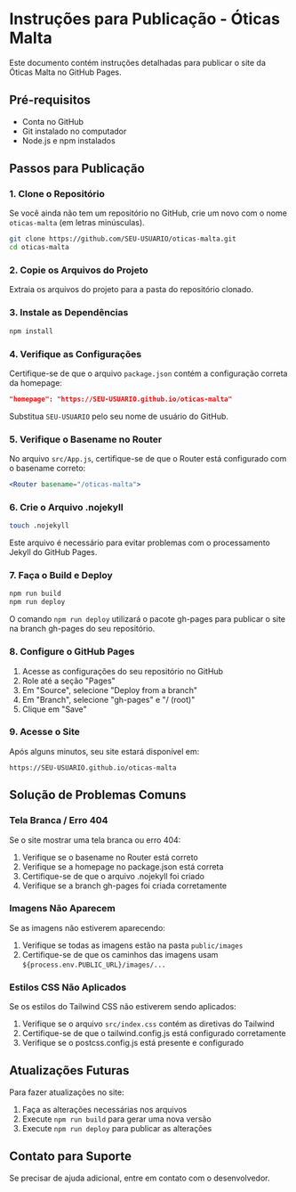# Instruções para Publicação - Óticas Malta

Este documento contém instruções detalhadas para publicar o site da Óticas Malta no GitHub Pages.

## Pré-requisitos

- Conta no GitHub
- Git instalado no computador
- Node.js e npm instalados

## Passos para Publicação

### 1. Clone o Repositório

Se você ainda não tem um repositório no GitHub, crie um novo com o nome `oticas-malta` (em letras minúsculas).

```bash
git clone https://github.com/SEU-USUARIO/oticas-malta.git
cd oticas-malta
```

### 2. Copie os Arquivos do Projeto

Extraia os arquivos do projeto para a pasta do repositório clonado.

### 3. Instale as Dependências

```bash
npm install
```

### 4. Verifique as Configurações

Certifique-se de que o arquivo `package.json` contém a configuração correta da homepage:

```json
"homepage": "https://SEU-USUARIO.github.io/oticas-malta"
```

Substitua `SEU-USUARIO` pelo seu nome de usuário do GitHub.

### 5. Verifique o Basename no Router

No arquivo `src/App.js`, certifique-se de que o Router está configurado com o basename correto:

```jsx
<Router basename="/oticas-malta">
```

### 6. Crie o Arquivo .nojekyll

```bash
touch .nojekyll
```

Este arquivo é necessário para evitar problemas com o processamento Jekyll do GitHub Pages.

### 7. Faça o Build e Deploy

```bash
npm run build
npm run deploy
```

O comando `npm run deploy` utilizará o pacote gh-pages para publicar o site na branch gh-pages do seu repositório.

### 8. Configure o GitHub Pages

1. Acesse as configurações do seu repositório no GitHub
2. Role até a seção "Pages"
3. Em "Source", selecione "Deploy from a branch"
4. Em "Branch", selecione "gh-pages" e "/ (root)"
5. Clique em "Save"

### 9. Acesse o Site

Após alguns minutos, seu site estará disponível em:

```
https://SEU-USUARIO.github.io/oticas-malta
```

## Solução de Problemas Comuns

### Tela Branca / Erro 404

Se o site mostrar uma tela branca ou erro 404:

1. Verifique se o basename no Router está correto
2. Verifique se a homepage no package.json está correta
3. Certifique-se de que o arquivo .nojekyll foi criado
4. Verifique se a branch gh-pages foi criada corretamente

### Imagens Não Aparecem

Se as imagens não estiverem aparecendo:

1. Verifique se todas as imagens estão na pasta `public/images`
2. Certifique-se de que os caminhos das imagens usam `${process.env.PUBLIC_URL}/images/...`

### Estilos CSS Não Aplicados

Se os estilos do Tailwind CSS não estiverem sendo aplicados:

1. Verifique se o arquivo `src/index.css` contém as diretivas do Tailwind
2. Certifique-se de que o tailwind.config.js está configurado corretamente
3. Verifique se o postcss.config.js está presente e configurado

## Atualizações Futuras

Para fazer atualizações no site:

1. Faça as alterações necessárias nos arquivos
2. Execute `npm run build` para gerar uma nova versão
3. Execute `npm run deploy` para publicar as alterações

## Contato para Suporte

Se precisar de ajuda adicional, entre em contato com o desenvolvedor.
